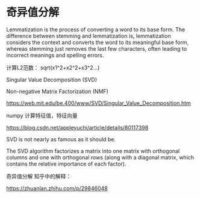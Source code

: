 # 奇异值分解

Lemmatization is the process of converting a word to its base form. The difference between stemming and lemmatization is, lemmatization considers the context and converts the word to its meaningful base form, whereas stemming just removes the last few characters, often leading to incorrect meanings and spelling errors.

计算L2范数： sqrt(x1^2+x2^2+x3^2...)

Singular Value Decomposition (SVD)

Non-negative Matrix Factorization (NMF)

https://web.mit.edu/be.400/www/SVD/Singular_Value_Decomposition.htm

numpy 计算特征值，特征向量

https://blog.csdn.net/appleyuchi/article/details/80117398


SVD is not nearly as famous as it should be.

The SVD algorithm factorizes a matrix into one matrix with orthogonal columns and one with orthogonal rows (along with a diagonal matrix, which contains the relative importance of each factor).

奇异值分解 知乎中的解释：

https://zhuanlan.zhihu.com/p/29846048


